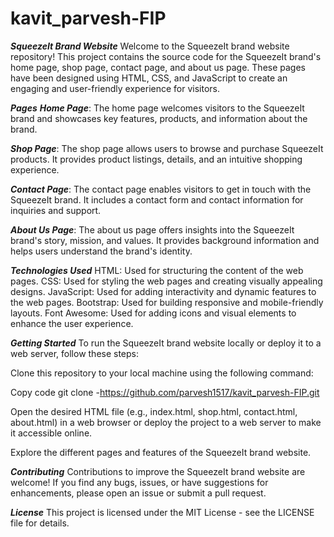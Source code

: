 # kavit_parvesh-FIP
***SqueezeIt Brand Website***
Welcome to the SqueezeIt brand website repository! This project contains the source code for the SqueezeIt brand's home page, shop page, contact page, and about us page. These pages have been designed using HTML, CSS, and JavaScript to create an engaging and user-friendly experience for visitors.

***Pages***
***Home Page***: The home page welcomes visitors to the SqueezeIt brand and showcases key features, products, and information about the brand.

***Shop Page***: The shop page allows users to browse and purchase SqueezeIt products. It provides product listings, details, and an intuitive shopping experience.

***Contact Page***: The contact page enables visitors to get in touch with the SqueezeIt brand. It includes a contact form and contact information for inquiries and support.

***About Us Page***: The about us page offers insights into the SqueezeIt brand's story, mission, and values. It provides background information and helps users understand the brand's identity.

***Technologies Used***
HTML: Used for structuring the content of the web pages.
CSS: Used for styling the web pages and creating visually appealing designs.
JavaScript: Used for adding interactivity and dynamic features to the web pages.
Bootstrap: Used for building responsive and mobile-friendly layouts.
Font Awesome: Used for adding icons and visual elements to enhance the user experience.

***Getting Started***
To run the SqueezeIt brand website locally or deploy it to a web server, follow these steps:

Clone this repository to your local machine using the following command:

Copy code
git clone -https://github.com/parvesh1517/kavit_parvesh-FIP.git

Open the desired HTML file (e.g., index.html, shop.html, contact.html, about.html) in a web browser or deploy the project to a web server to make it accessible online.

Explore the different pages and features of the SqueezeIt brand website.

***Contributing***
Contributions to improve the SqueezeIt brand website are welcome! If you find any bugs, issues, or have suggestions for enhancements, please open an issue or submit a pull request.

***License***
This project is licensed under the MIT License - see the LICENSE file for details.
